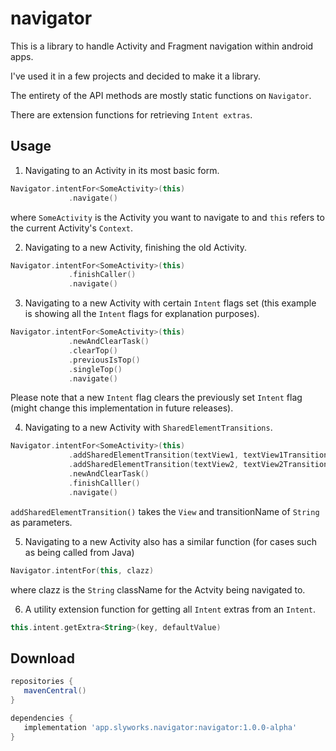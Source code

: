 # navigator
This is a library to handle Activity and Fragment navigation within android apps.

I've used it in a few projects and decided to make it a library.

The entirety of the API methods are mostly static functions on `Navigator`.

There are extension functions for retrieving `Intent extras`. 

Usage
-----
1. Navigating to an Activity in its most basic form.
  ```kotlin
  Navigator.intentFor<SomeActivity>(this)
               .navigate()
  ```
  where `SomeActivity` is the Activity you want to navigate to and `this` refers to the current Activity's `Context`.
  
  
2. Navigating to a new Activity, finishing the old Activity.
```kotlin
Navigator.intentFor<SomeActivity>(this)
             .finishCaller()
             .navigate()
```


3. Navigating to a new Activity with certain `Intent` flags set (this example is showing all the `Intent` flags for explanation purposes).
```kotlin
Navigator.intentFor<SomeActivity>(this)
             .newAndClearTask()
             .clearTop()
             .previousIsTop()
             .singleTop()
             .navigate()
```             
Please note that a new `Intent` flag clears the previously set `Intent` flag (might change this implementation in future releases).


4. Navigating to a new Activity with `SharedElementTransitions`.
```kotlin
Navigator.intentFor<SomeActivity>(this)
             .addSharedElementTransition(textView1, textView1TransitionName)
             .addSharedElementTransition(textView2, textView2TransitionName)
             .newAndClearTask()
             .finishCalller()
             .navigate()
 ```
 `addSharedElementTransition()` takes the `View` and transitionName of `String` as parameters.
 
 
 5. Navigating to a new Activity also has a similar function (for cases such as being called from Java)
 ``` kotlin
 Navigator.intentFor(this, clazz)
 ```
 where clazz is the `String` className for the Actvity being navigated to.
 

6. A utility extension function for getting all `Intent` extras from an `Intent`.
 ``` kotlin
 this.intent.getExtra<String>(key, defaultValue)
 ```


Download
--------

```groovy
repositories {
   mavenCentral()
}

dependencies {
   implementation 'app.slyworks.navigator:navigator:1.0.0-alpha'
}
```
